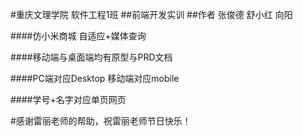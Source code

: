 #重庆文理学院 软件工程1班 
##前端开发实训
##作者 张俊德 舒小红 向阳

####仿小米商城 自适应+媒体查询

####移动端与桌面端均有原型与PRD文档

####PC端对应Desktop 移动端对应mobile

####学号+名字对应单页网页

#感谢雷丽老师的帮助，祝雷丽老师节日快乐！
